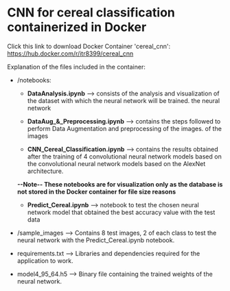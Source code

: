 # CNN for cereal classification containerized in Docker

Click this link to download Docker Container 'cereal_cnn': https://hub.docker.com/r/itr8399/cereal_cnn

Explanation of the files included in the container:

* /notebooks:
	* **DataAnalysis.ipynb** --> consists of the analysis and visualization of the dataset with which the neural network will be trained.
the neural network

	* **DataAug_&_Preprocessing.ipynb** --> contains the steps followed to perform Data Augmentation and preprocessing of the images.
of the images

	* **CNN_Cereal_Classification.ipynb** --> contains the results obtained after the training of 4 convolutional neural network models based on the
convolutional neural network models based on the AlexNet architecture.
	
	**--Note-- These notebooks are for visualization only as the database is not stored in the Docker container
for file size reasons**

	* **Predict_Cereal.ipynb** --> notebook to test the chosen neural network model that obtained the best accuracy value 
with the test data

* /sample_images -->
Contains 8 test images, 2 of each class to test the neural network with the Predict_Cereal.ipynb notebook.

* requirements.txt -->
Libraries and dependencies required for the application to work.

* model4_95_64.h5 -->
Binary file containing the trained weights of the neural network.
